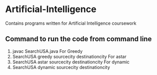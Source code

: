# Artificial-Intelligence
Contains programs written for Artificial Intelligence coursework

## Command to run the code from command line
1. javac SearchUSA.java
 For Greedy
2. SearchUSA greedy sourcecity destinationcity
 For astar
3. SearchUSA astar sourcecity destinationcity
 For dynamic
4. SearchUSA dynamic sourcecity destinationcity
